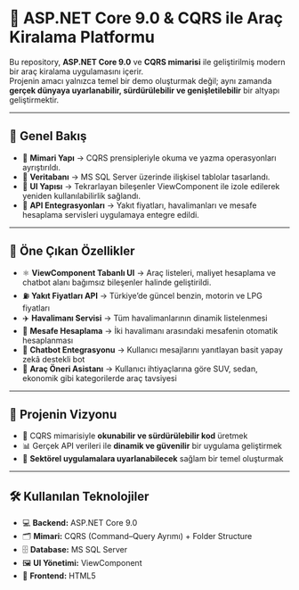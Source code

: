 # 🚙 ASP.NET Core 9.0 & CQRS ile Araç Kiralama Platformu  

Bu repository, **ASP.NET Core 9.0** ve **CQRS mimarisi** ile geliştirilmiş modern bir araç kiralama uygulamasını içerir.  
Projenin amacı yalnızca temel bir demo oluşturmak değil; aynı zamanda **gerçek dünyaya uyarlanabilir, sürdürülebilir ve genişletilebilir** bir altyapı geliştirmektir.  

---

## 📌 Genel Bakış  

- 🔹 **Mimari Yapı** → CQRS prensipleriyle okuma ve yazma operasyonları ayrıştırıldı.  
- 🔹 **Veritabanı** → MS SQL Server üzerinde ilişkisel tablolar tasarlandı.  
- 🔹 **UI Yapısı** → Tekrarlayan bileşenler ViewComponent ile izole edilerek yeniden kullanılabilirlik sağlandı.  
- 🔹 **API Entegrasyonları** → Yakıt fiyatları, havalimanları ve mesafe hesaplama servisleri uygulamaya entegre edildi.  

---

## 🚀 Öne Çıkan Özellikler  

- ⚛️ **ViewComponent Tabanlı UI** → Araç listeleri, maliyet hesaplama ve chatbot alanı bağımsız bileşenler halinde geliştirildi.  
- ⛽ **Yakıt Fiyatları API** → Türkiye’de güncel benzin, motorin ve LPG fiyatları  
- ✈️ **Havalimanı Servisi** → Tüm havalimanlarının dinamik listelenmesi  
- 📏 **Mesafe Hesaplama** → İki havalimanı arasındaki mesafenin otomatik hesaplanması  
- 🤖 **Chatbot Entegrasyonu** → Kullanıcı mesajlarını yanıtlayan basit yapay zekâ destekli bot  
- 🚗 **Araç Öneri Asistanı** → Kullanıcı ihtiyaçlarına göre SUV, sedan, ekonomik gibi kategorilerde araç tavsiyesi  

---

## 🎯 Projenin Vizyonu  

- 🎯 CQRS mimarisiyle **okunabilir ve sürdürülebilir kod** üretmek  
- 📊 Gerçek API verileri ile **dinamik ve güvenilir** bir uygulama geliştirmek  
- 🧩 **Sektörel uygulamalara uyarlanabilecek** sağlam bir temel oluşturmak  

---

## 🛠 Kullanılan Teknolojiler  

- 💻 **Backend:** ASP.NET Core 9.0  
- 🗂 **Mimari:** CQRS (Command–Query Ayrımı) + Folder Structure  
- 🗄️ **Database:** MS SQL Server  
- 🖼 **UI Yönetimi:** ViewComponent  
- 🎨 **Frontend:** HTML5
